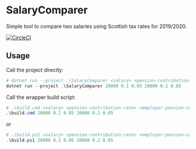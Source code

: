 # SalaryComparer

Simple tool to compare two salaries using Scottish tax rates for 2019/2020.

[![CircleCI](https://circleci.com/gh/kitforbes/SalaryComparer/tree/master.svg?style=svg)](https://circleci.com/gh/kitforbes/SalaryComparer/tree/master)

## Usage

Call the project directly:

```powershell
# dotnet run --project .\SalaryComparer <salary> <pension-contribution-rate> <employer-pension-contribution-rate> <salary> <pension-contribution-rate> <employer-pension-contribution-rate>
dotnet run --project .\SalaryComparer 20000 0.1 0.05 20000 0.2 0.05
```

Call the wrapper build script:

```powershell
# .\build.cmd <salary> <pension-contribution-rate> <employer-pension-contribution-rate> <salary> <pension-contribution-rate> <employer-pension-contribution-rate>
.\build.cmd 20000 0.1 0.05 20000 0.2 0.05
```

or

```powershell
# .\build.ps1 <salary> <pension-contribution-rate> <employer-pension-contribution-rate> <salary> <pension-contribution-rate> <employer-pension-contribution-rate>
.\build.ps1 20000 0.1 0.05 20000 0.2 0.05
```
